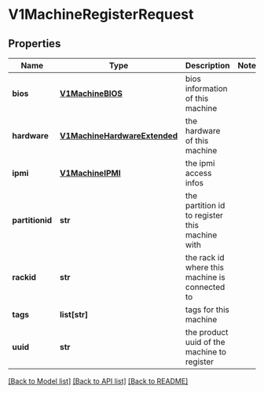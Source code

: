 # V1MachineRegisterRequest

## Properties
Name | Type | Description | Notes
------------ | ------------- | ------------- | -------------
**bios** | [**V1MachineBIOS**](V1MachineBIOS.md) | bios information of this machine | 
**hardware** | [**V1MachineHardwareExtended**](V1MachineHardwareExtended.md) | the hardware of this machine | 
**ipmi** | [**V1MachineIPMI**](V1MachineIPMI.md) | the ipmi access infos | 
**partitionid** | **str** | the partition id to register this machine with | 
**rackid** | **str** | the rack id where this machine is connected to | 
**tags** | **list[str]** | tags for this machine | 
**uuid** | **str** | the product uuid of the machine to register | 

[[Back to Model list]](../README.md#documentation-for-models) [[Back to API list]](../README.md#documentation-for-api-endpoints) [[Back to README]](../README.md)


